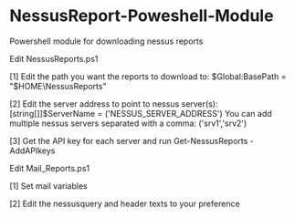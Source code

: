 # NessusReport-Poweshell-Module
Powershell module for downloading nessus reports

Edit NessusReports.ps1

  [1] Edit the path you want the reports to download to: $Global:BasePath   = "$HOME\NessusReports"
  
  [2] Edit the server address to point to nessus server(s): [string[]]$ServerName = ('NESSUS_SERVER_ADDRESS')
        You can add multiple nessus servers separated with a comma: ('srv1','srv2')
  
  [3] Get the API key for each server and run Get-NessusReports -AddAPIkeys

Edit Mail_Reports.ps1
  
  [1] Set mail variables
  
  [2] Edit the nessusquery and header texts to your preference
  
